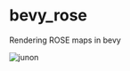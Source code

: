 # bevy_rose
Rendering ROSE maps in bevy

<img alt="junon" src="https://user-images.githubusercontent.com/1302758/156199311-c4793f16-5c64-4340-8623-79a0426d235c.png">
